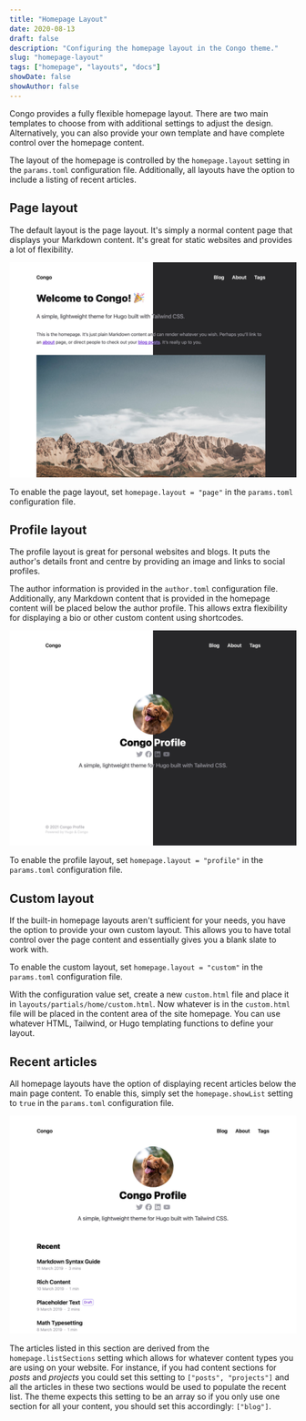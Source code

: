 ```yaml
---
title: "Homepage Layout"
date: 2020-08-13
draft: false
description: "Configuring the homepage layout in the Congo theme."
slug: "homepage-layout"
tags: ["homepage", "layouts", "docs"]
showDate: false
showAuthor: false
---
```


Congo provides a fully flexible homepage layout. There are two main templates to choose from with additional settings to adjust the design. Alternatively, you can also provide your own template and have complete control over the homepage content.

The layout of the homepage is controlled by the `homepage.layout` setting in the `params.toml` configuration file. Additionally, all layouts have the option to include a listing of recent articles.

## Page layout

The default layout is the page layout. It's simply a normal content page that displays your Markdown content. It's great for static websites and provides a lot of flexibility.

![Profile layout](home-page.jpg)

To enable the page layout, set `homepage.layout = "page"` in the `params.toml` configuration file.

## Profile layout

The profile layout is great for personal websites and blogs. It puts the author's details front and centre by providing an image and links to social profiles.

The author information is provided in the `author.toml` configuration file. Additionally, any Markdown content that is provided in the homepage content will be placed below the author profile. This allows extra flexibility for displaying a bio or other custom content using shortcodes.

![Profile layout](home-profile.jpg)

To enable the profile layout, set `homepage.layout = "profile"` in the `params.toml` configuration file.

## Custom layout

If the built-in homepage layouts aren't sufficient for your needs, you have the option to provide your own custom layout. This allows you to have total control over the page content and essentially gives you a blank slate to work with.

To enable the custom layout, set `homepage.layout = "custom"` in the `params.toml` configuration file.

With the configuration value set, create a new `custom.html` file and place it in `layouts/partials/home/custom.html`. Now whatever is in the `custom.html` file will be placed in the content area of the site homepage. You can use whatever HTML, Tailwind, or Hugo templating functions to define your layout.

## Recent articles

All homepage layouts have the option of displaying recent articles below the main page content. To enable this, simply set the `homepage.showList` setting to `true` in the `params.toml` configuration file.

![Profile layout with recent articles](home-profile-list.jpg)

The articles listed in this section are derived from the `homepage.listSections` setting which allows for whatever content types you are using on your website. For instance, if you had content sections for _posts_ and _projects_ you could set this setting to `["posts", "projects"]` and all the articles in these two sections would be used to populate the recent list. The theme expects this setting to be an array so if you only use one section for all your content, you should set this accordingly: `["blog"]`.
